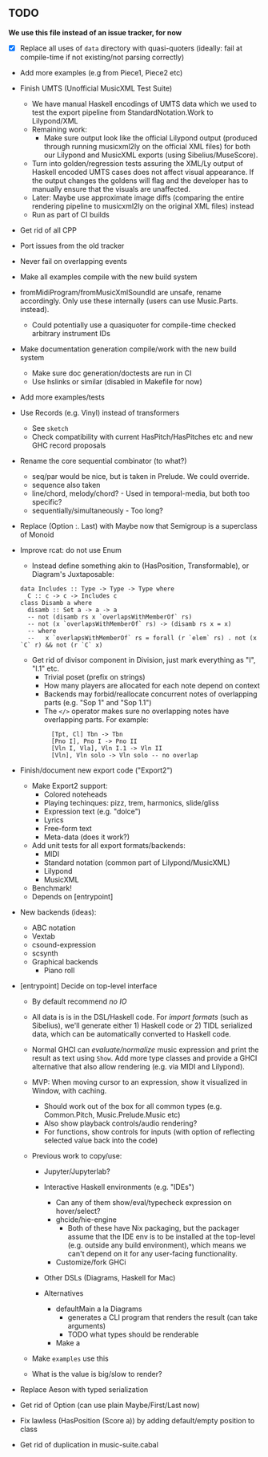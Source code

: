 
## TODO

**We use this file instead of an issue tracker, for now**

- [X] Replace all uses of `data` directory with quasi-quoters (ideally: fail at compile-time if
  not existing/not parsing correctly)

- Add more examples (e.g from Piece1, Piece2 etc)

- Finish UMTS (Unofficial MusicXML Test Suite)
  - We have manual Haskell encodings of UMTS data which we used to test the export pipeline from StandardNotation.Work to Lilypond/XML
  - Remaining work:
    - Make sure output look like the official Lilypond output (produced through running musicxml2ly on the official XML files) for both
      our Lilypond and MusicXML exports (using Sibelius/MuseScore).
  - Turn into golden/regression tests assuring the XML/Ly output of Haskell encoded UMTS cases does not affect visual appearance. If the
    output changes the goldens will flag and the developer has to manually ensure that the visuals are unaffected.
  - Later: Maybe use approximate image diffs (comparing the entire rendering pipeline to musicxml2ly on the original XML files) instead
  - Run as part of CI builds

- Get rid of all CPP

- Port issues from the old tracker

- Never fail on overlapping events

- Make all examples compile with the new build system

- fromMidiProgram/fromMusicXmlSoundId are unsafe, rename accordingly. Only use these internally (users can use Music.Parts.<instrumentName> instead).
  - Could potentially use a quasiquoter for compile-time checked arbitrary instrument IDs

- Make documentation generation compile/work with the new build system
  - Make sure doc generation/doctests are run in CI
  - Use hslinks or similar (disabled in Makefile for now)

- Add more examples/tests

- Use Records (e.g. Vinyl) instead of transformers
  - See `sketch`
  - Check compatibility with current HasPitch/HasPitches etc and new GHC record proposals

- Rename the core sequential combinator (to what?)
  - seq/par would be nice, but is taken in Prelude. We could override.
  - sequence also taken
  - line/chord, melody/chord? - Used in temporal-media, but both too specific?
  - sequentially/simultaneously - Too long?

- Replace (Option :. Last) with Maybe now that Semigroup is a superclass of Monoid

- Improve rcat: do not use Enum
  - Instead define something akin to (HasPosition, Transformable), or Diagram's Juxtaposable:

  ```
  data Includes :: Type -> Type -> Type where
    C :: c -> c -> Includes c
  class Disamb a where
    disamb :: Set a -> a -> a
    -- not (disamb rs x `overlapsWithMemberOf` rs)
    -- not (x `overlapsWithMemberOf` rs) -> (disamb rs x = x)
    -- where
    --   x `overlapsWithMemberOf` rs = forall (r `elem` rs) . not (x `C` r) && not (r `C` x)
  ```

  - Get rid of divisor component in Division, just mark everything as "I", "I.1" etc.
    - Trivial poset (prefix on strings)
    - How many players are allocated for each note depend on context
    - Backends may forbid/reallocate concurrent notes of overlapping parts (e.g. "Sop 1" and "Sop 1.1")
    - The `</>` operator makes sure no overlapping notes have overlapping parts. For example:
      ```
        [Tpt, Cl] Tbn -> Tbn
        [Pno I], Pno I -> Pno II
        [Vln I, Vla], Vln I.1 -> Vln II
        [Vln], Vln solo -> Vln solo -- no overlap
      ```

- Finish/document new export code ("Export2")
  - Make Export2 support:
    - Colored noteheads
    - Playing techinques: pizz, trem, harmonics, slide/gliss
    - Expression text (e.g. "dolce")
    - Lyrics
    - Free-form text
    - Meta-data (does it work?)
  - Add unit tests for all export formats/backends:
    - MIDI
    - Standard notation (common part of Lilypond/MusicXML)
    - Lilypond
    - MusicXML
  - Benchmark!
  - Depends on [entrypoint]

- New backends (ideas):
  - ABC notation
  - Vextab
  - csound-expression
  - scsynth
  - Graphical backends
    - Piano roll

- [entrypoint] Decide on top-level interface
  - By default recommend *no IO*

  - All data is is in the DSL/Haskell code. For *import formats* (such as Sibelius), we'll generate either 1) Haskell code or 2) TIDL serialized data, which can be automatically converted to Haskell code.

  - Normal GHCI can *evaluate/normalize* music expression and print the result as text using `Show`. Add more type classes and provide a GHCI alternative that also allow rendering (e.g. via MIDI and Lilypond).

  - MVP: When moving cursor to an expression, show it visualized in Window, with caching.
    - Should work out of the box for all common types (e.g. Common.Pitch, Music.Prelude.Music etc)
    - Also show playback controls/audio rendering?
    - For functions, show controls for inputs (with option of reflecting selected value back into the code)

  - Previous work to copy/use:
    - Jupyter/Jupyterlab?
    - Interactive Haskell environments (e.g. "IDEs")
      - Can any of them show/eval/typecheck expression on hover/select?
      - ghcide/hie-engine
        - Both of these have Nix packaging, but the packager assume that the IDE env is
          to be installed at the top-level (e.g. outside any build environment), which
          means we can't depend on it for any user-facing functionality.
      - Customize/fork GHCi
    - Other DSLs (Diagrams, Haskell for Mac)

    - Alternatives
      - defaultMain a la Diagrams
        - generates a CLI program that renders the result (can take arguments)
        - TODO what types should be renderable
      - Make a

  - Make `examples` use this

  - What is the value is big/slow to render?

- Replace Aeson with typed serialization

- Get rid of Option (can use plain Maybe/First/Last now)

- Fix lawless (HasPosition (Score a)) by adding default/empty position to class

- Get rid of duplication in music-suite.cabal
